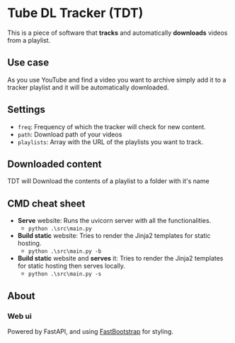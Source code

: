 <!--
 Copyright (c) 2024 Rafael F. Meneses

 This software is released under the MIT License.
 https://opensource.org/licenses/MIT
-->

# Tube DL Tracker (TDT)

This is a piece of software that **tracks** and automatically **downloads** videos from a playlist.

## Use case

As you use YouTube and find a video you want to archive simply add it to a tracker playlist and it will be automatically downloaded.

## Settings

-   `freq`: Frequency of which the tracker will check for new content.
-   `path`: Download path of your videos
-   `playlists`: Array with the URL of the playlists you want to track.

## Downloaded content

TDT will Download the contents of a playlist to a folder with it's name

## CMD cheat sheet
* **Serve** website: Runs the uvicorn server with all the functionalities.
    * `python .\src\main.py`
* **Build static** website: Tries to render the Jinja2 templates for static hosting.
    * `python .\src\main.py -b`
* **Build static** website and **serves** it: Tries to render the Jinja2 templates for static hosting then serves locally.
    * `python .\src\main.py -s`

## About

### Web ui

Powered by FastAPI, and using [FastBootstrap](https://fastbootstrap.com/) for styling.
